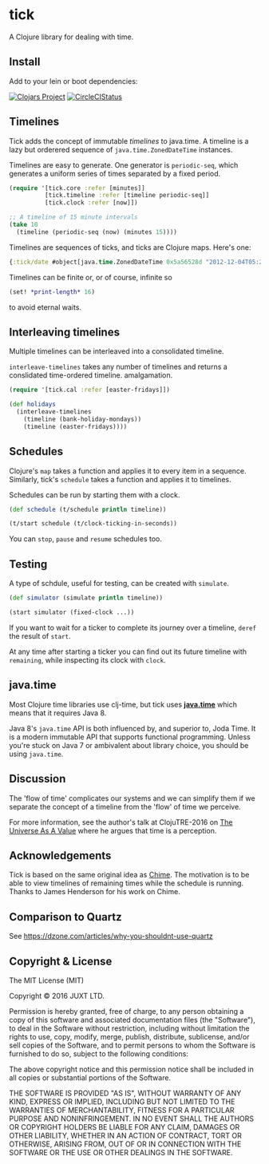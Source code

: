 # tick

A Clojure library for dealing with time.

## Install

Add to your lein or boot dependencies:

[![Clojars Project](http://clojars.org/tick/latest-version.svg)](http://clojars.org/tick)
[![CircleCIStatus](https://circleci.com/gh/juxt/tick.svg?style=shield&circle-token=d604205dab0328029e95202a4344e6a1082b79c2)](https://circleci.com/gh/juxt/tick)

## Timelines

Tick adds the concept of immutable *timelines* to java.time. A
timeline is a lazy but orderered sequence of `java.time.ZonedDateTime`
instances.

Timelines are easy to generate. One generator is `periodic-seq`, which
generates a uniform series of times separated by a fixed period.

```clojure
(require '[tick.core :refer [minutes]]
          [tick.timeline :refer [timeline periodic-seq]]
          [tick.clock :refer [now]])

;; A timeline of 15 minute intervals
(take 10
  (timeline (periodic-seq (now) (minutes 15))))
```

Timelines are sequences of ticks, and ticks are Clojure maps. Here's one:

```clojure
{:tick/date #object[java.time.ZonedDateTime 0x5a56528d "2012-12-04T05:21Z[Europe/London]"]}
```

Timelines can be finite or, or of course, infinite so

```clojure
(set! *print-length* 16)
```

to avoid eternal waits.

## Interleaving timelines

Multiple timelines can be interleaved into a consolidated timeline.

`interleave-timelines` takes any number of timelines and returns a
conslidated time-ordered timeline.  amalgamation.

```clojure
(require '[tick.cal :refer [easter-fridays]])

(def holidays
  (interleave-timelines
    (timeline (bank-holiday-mondays))
    (timeline (easter-fridays))))
```

## Schedules

Clojure's `map` takes a function and applies it to every item in a
sequence. Similarly, tick's `schedule` takes a function and applies it
to timelines.

Schedules can be run by starting them with a clock.

```clojure
(def schedule (t/schedule println timeline))

(t/start schedule (t/clock-ticking-in-seconds))
```

You can `stop`, `pause` and `resume` schedules too.

## Testing

A type of schdule, useful for testing, can be created with `simulate`.

```clojure
(def simulator (simulate println timeline))

(start simulator (fixed-clock ...))
```

If you want to wait for a ticker to complete its journey over a
timeline, `deref` the result of `start`.

At any time after starting a ticker you can find out its future
timeline with `remaining`, while inspecting its clock with `clock`.

## java.time

Most Clojure time libraries use clj-time, but tick uses
[**java.time**](http://www.oracle.com/technetwork/articles/java/jf14-date-time-2125367.html)
which means that it requires Java 8.

Java 8's `java.time` API is both influenced by, and superior to, Joda
Time. It is a modern immutable API that supports functional
programming. Unless you're stuck on Java 7 or ambivalent about library
choice, you should be using `java.time`.

## Discussion

The 'flow of time' complicates our systems and we can simplify them if
we separate the concept of a timeline from the 'flow' of time we
perceive.

For more information, see the author's talk at ClojuTRE-2016 on [The
Universe As A Value](https://www.youtube.com/watch?v=odPAkEO2uPQ)
where he argues that time is a perception.

## Acknowledgements

Tick is based on the same original idea as
[Chime](https://github.com/jarohen/chime). The motivation is to be
able to view timelines of remaining times while the schedule is
running. Thanks to James Henderson for his work on Chime.

## Comparison to Quartz

See https://dzone.com/articles/why-you-shouldnt-use-quartz

## Copyright & License

The MIT License (MIT)

Copyright © 2016 JUXT LTD.

Permission is hereby granted, free of charge, to any person obtaining a copy of this software and associated documentation files (the "Software"), to deal in the Software without restriction, including without limitation the rights to use, copy, modify, merge, publish, distribute, sublicense, and/or sell copies of the Software, and to permit persons to whom the Software is furnished to do so, subject to the following conditions:

The above copyright notice and this permission notice shall be included in all copies or substantial portions of the Software.

THE SOFTWARE IS PROVIDED "AS IS", WITHOUT WARRANTY OF ANY KIND, EXPRESS OR IMPLIED, INCLUDING BUT NOT LIMITED TO THE WARRANTIES OF MERCHANTABILITY, FITNESS FOR A PARTICULAR PURPOSE AND NONINFRINGEMENT. IN NO EVENT SHALL THE AUTHORS OR COPYRIGHT HOLDERS BE LIABLE FOR ANY CLAIM, DAMAGES OR OTHER LIABILITY, WHETHER IN AN ACTION OF CONTRACT, TORT OR OTHERWISE, ARISING FROM, OUT OF OR IN CONNECTION WITH THE SOFTWARE OR THE USE OR OTHER DEALINGS IN THE SOFTWARE.
